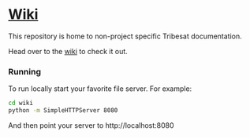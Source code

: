 # [Wiki](https://github.com/tribesat/wiki/wiki)

This repository is home to non-project specific Tribesat documentation.

Head over to the [wiki](https://github.com/tribesat/wiki/wiki) to check it out.


### Running

To run locally start your favorite file server. For example:

```sh
cd wiki
python -m SimpleHTTPServer 8080
```

And then point your server to http://localhost:8080
